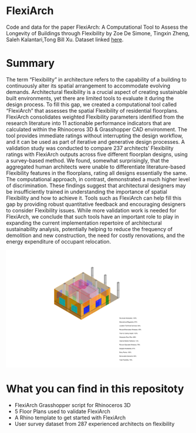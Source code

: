 # FlexiArch

Code and data for the paper FlexiArch: A Computational Tool to Assess the Longevity of Buildings through Flexibility by Zoe De Simone, Tingxin Zheng, Saleh Kalantari,Tong Bill Xu. Dataset linked [here](https://github.com/zoedesimone/flexi-arch/tree/main/data).

# Summary
The term “Flexibility” in architecture refers to the capability of a building to continuously alter its spatial arrangement to accommodate evolving demands. Architectural flexibility is a crucial aspect of creating sustainable built environments, yet there are limited tools to evaluate it during the design process. To fill this gap, we created a computational tool called “FlexiArch” that assesses the spatial Flexibility of residential floorplans. FlexiArch consolidates weighted Flexibility parameters identified from the research literature into 11 actionable performance indicators that are calculated within the Rhinoceros 3D & Grasshopper CAD environment. The tool provides immediate ratings without interrupting the design workflow, and it can be used as part of iterative and generative design processes. A validation study was conducted to compare 237 architects’ Flexibility ratings with FlexiArch outputs across five different floorplan designs, using a survey-based method. We found, somewhat surprisingly, that the aggregated human architects were unable to differentiate literature-based Flexibility features in the floorplans, rating all designs essentially the same. The computational approach, in contrast, demonstrated a much higher level of discrimination. These findings suggest that architectural designers may be insufficiently trained in understanding the importance of spatial Flexibility and how to achieve it. Tools such as FlexiArch can help fill this gap by providing robust quantitative feedback and encouraging designers to consider Flexibility issues. While more validation work is needed for FlexiArch, we conclude that such tools have an important role to play in expanding the current implementation repertoire of architectural sustainability analysis, potentially helping to reduce the frequency of demolition and new construction, the need for costly renovations, and the energy expenditure of occupant relocation. 

![flexi-arch floor plan ](img/FloorPlan1.jpg)


# What you can find in this repositoty
- FlexiArch Grasshopper script for Rhinoceros 3D
- 5 Floor Plans used to validate FlexiArch
- A Rhino template to get started with FlexiArch
- User survey dataset from 287 experienced architects on flexibility


